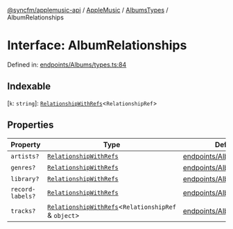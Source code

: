 [@syncfm/applemusic-api](../../../../../../globals.md) / [AppleMusic](../../../index.md) / [AlbumsTypes](../index.md) / AlbumRelationships

# Interface: AlbumRelationships

Defined in: [endpoints/Albums/types.ts:84](https://github.com/sync-fm/applemusic-api/blob/a6a8471d4d51a41f6bd8af9d95c8abf0126e10f4/src/endpoints/Albums/types.ts#L84)

## Indexable

\[`k`: `string`\]: [`RelationshipWithRefs`](RelationshipWithRefs.md)\<`RelationshipRef`\>

## Properties

| Property | Type | Defined in |
| ------ | ------ | ------ |
| <a id="artists"></a> `artists?` | [`RelationshipWithRefs`](RelationshipWithRefs.md) | [endpoints/Albums/types.ts:85](https://github.com/sync-fm/applemusic-api/blob/a6a8471d4d51a41f6bd8af9d95c8abf0126e10f4/src/endpoints/Albums/types.ts#L85) |
| <a id="genres"></a> `genres?` | [`RelationshipWithRefs`](RelationshipWithRefs.md) | [endpoints/Albums/types.ts:86](https://github.com/sync-fm/applemusic-api/blob/a6a8471d4d51a41f6bd8af9d95c8abf0126e10f4/src/endpoints/Albums/types.ts#L86) |
| <a id="library"></a> `library?` | [`RelationshipWithRefs`](RelationshipWithRefs.md) | [endpoints/Albums/types.ts:87](https://github.com/sync-fm/applemusic-api/blob/a6a8471d4d51a41f6bd8af9d95c8abf0126e10f4/src/endpoints/Albums/types.ts#L87) |
| <a id="record-labels"></a> `record-labels?` | [`RelationshipWithRefs`](RelationshipWithRefs.md) | [endpoints/Albums/types.ts:88](https://github.com/sync-fm/applemusic-api/blob/a6a8471d4d51a41f6bd8af9d95c8abf0126e10f4/src/endpoints/Albums/types.ts#L88) |
| <a id="tracks"></a> `tracks?` | [`RelationshipWithRefs`](RelationshipWithRefs.md)\<`RelationshipRef` & `object`\> | [endpoints/Albums/types.ts:89](https://github.com/sync-fm/applemusic-api/blob/a6a8471d4d51a41f6bd8af9d95c8abf0126e10f4/src/endpoints/Albums/types.ts#L89) |
